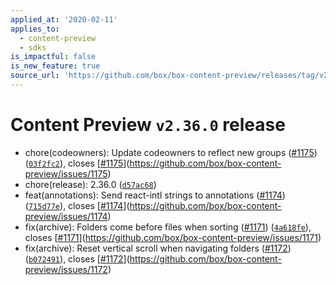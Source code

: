 ```yaml
---
applied_at: '2020-02-11'
applies_to:
  - content-preview
  - sdks
is_impactful: false
is_new_feature: true
source_url: 'https://github.com/box/box-content-preview/releases/tag/v2.36.0'
---
```


# Content Preview `v2.36.0` release


* chore(codeowners): Update codeowners to reflect new groups ([#1175](https://github.com/box/box-content-preview/pull/1175)) ([`03f2fc2`](https://github.com/box/box-content-preview/commit[`03f2fc2`](https://github.com/box/box-content-preview/commit/03f2fc2))), closes [[#1175](https://github.com/box/box-content-preview/pull/1175)](https://github.com/box/box-content-preview/issues/1175)
* chore(release): 2.36.0 ([`d57ac68`](https://github.com/box/box-content-preview/commit[`d57ac68`](https://github.com/box/box-content-preview/commit/d57ac68)))
* feat(annotations): Send react-intl strings to annotations ([#1174](https://github.com/box/box-content-preview/pull/1174)) ([`715d77e`](https://github.com/box/box-content-preview/commit[`715d77e`](https://github.com/box/box-content-preview/commit/715d77e))), closes [[#1174](https://github.com/box/box-content-preview/pull/1174)](https://github.com/box/box-content-preview/issues/1174)
* fix(archive): Folders come before files when sorting ([#1171](https://github.com/box/box-content-preview/pull/1171)) ([`4a618fe`](https://github.com/box/box-content-preview/commit[`4a618fe`](https://github.com/box/box-content-preview/commit/4a618fe))), closes [[#1171](https://github.com/box/box-content-preview/pull/1171)](https://github.com/box/box-content-preview/issues/1171)
* fix(archive): Reset vertical scroll when navigating folders ([#1172](https://github.com/box/box-content-preview/pull/1172)) ([`b072491`](https://github.com/box/box-content-preview/commit[`b072491`](https://github.com/box/box-content-preview/commit/b072491))), closes [[#1172](https://github.com/box/box-content-preview/pull/1172)](https://github.com/box/box-content-preview/issues/1172)



